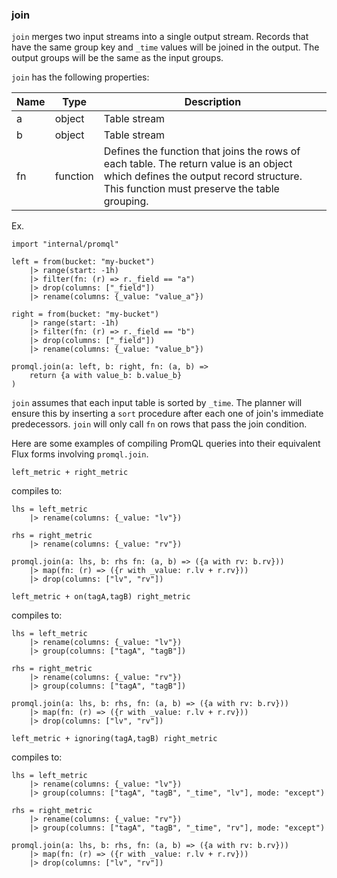 ### join

`join` merges two input streams into a single output stream.
Records that have the same group key and `_time` values will be joined in the output.
The output groups will be the same as the input groups.

`join` has the following properties:

| Name | Type     | Description |
| ---- | -------- | ----------- |
| a    | object   | Table stream |
| b    | object   | Table stream |
| fn   | function | Defines the function that joins the rows of each table. The return value is an object which defines the output record structure. This function must preserve the table grouping. |

Ex.
```
import "internal/promql"

left = from(bucket: "my-bucket")
    |> range(start: -1h)
    |> filter(fn: (r) => r._field == "a")
    |> drop(columns: ["_field"])
    |> rename(columns: {_value: "value_a"})

right = from(bucket: "my-bucket")
    |> range(start: -1h)
    |> filter(fn: (r) => r._field == "b")
    |> drop(columns: ["_field"])
    |> rename(columns: {_value: "value_b"})

promql.join(a: left, b: right, fn: (a, b) =>
    return {a with value_b: b.value_b}
)
```

`join` assumes that each input table is sorted by `_time`.
The planner will ensure this by inserting a `sort` procedure after each one of join's immediate predecessors.
`join` will only call `fn` on rows that pass the join condition.

Here are some examples of compiling PromQL queries into their equivalent Flux forms involving `promql.join`.

```
left_metric + right_metric
```
compiles to:
```
lhs = left_metric
    |> rename(columns: {_value: "lv"})

rhs = right_metric
    |> rename(columns: {_value: "rv"})

promql.join(a: lhs, b: rhs fn: (a, b) => ({a with rv: b.rv}))
    |> map(fn: (r) => ({r with _value: r.lv + r.rv}))
    |> drop(columns: ["lv", "rv"])
```

```
left_metric + on(tagA,tagB) right_metric
```
compiles to:
```
lhs = left_metric
    |> rename(columns: {_value: "lv"})
    |> group(columns: ["tagA", "tagB"])

rhs = right_metric
    |> rename(columns: {_value: "rv"})
    |> group(columns: ["tagA", "tagB"])

promql.join(a: lhs, b: rhs, fn: (a, b) => ({a with rv: b.rv}))
    |> map(fn: (r) => ({r with _value: r.lv + r.rv}))
    |> drop(columns: ["lv", "rv"])
```

```
left_metric + ignoring(tagA,tagB) right_metric
```
compiles to:
```
lhs = left_metric
    |> rename(columns: {_value: "lv"})
    |> group(columns: ["tagA", "tagB", "_time", "lv"], mode: "except")

rhs = right_metric
    |> rename(columns: {_value: "rv"})
    |> group(columns: ["tagA", "tagB", "_time", "rv"], mode: "except")

promql.join(a: lhs, b: rhs, fn: (a, b) => ({a with rv: b.rv}))
    |> map(fn: (r) => ({r with _value: r.lv + r.rv}))
    |> drop(columns: ["lv", "rv"])
```
